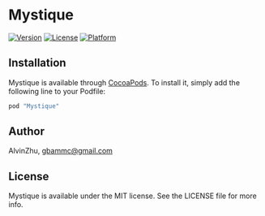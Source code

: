 # Mystique

[![Version](https://img.shields.io/cocoapods/v/Mystique.svg?style=flat)](http://cocoapods.org/pods/Mystique)
[![License](https://img.shields.io/cocoapods/l/Mystique.svg?style=flat)](http://cocoapods.org/pods/Mystique)
[![Platform](https://img.shields.io/cocoapods/p/Mystique.svg?style=flat)](http://cocoapods.org/pods/Mystique)

## Installation

Mystique is available through [CocoaPods](http://cocoapods.org). To install
it, simply add the following line to your Podfile:

```ruby
pod "Mystique"
```

## Author

AlvinZhu, gbammc@gmail.com

## License

Mystique is available under the MIT license. See the LICENSE file for more info.
